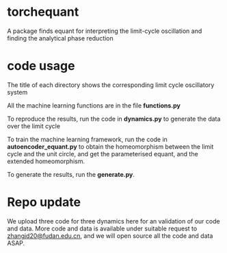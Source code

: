 # torchequant
A package finds equant for interpreting the limit-cycle oscillation and finding the analytical phase reduction

# code usage
The title of each directory shows the corresponding limit cycle oscillatory system 

All the machine learning functions are in the file **functions.py**

To reproduce the results, run the code in **dynamics.py** to generate the data over the limit cycle

To train the machine learning framework, run the code in **autoencoder_equant.py** to obtain the homeomorphism between the limit cycle and the unit circle,
and get the parameterised equant, and the extended homeomorphism.

To generate the results, run the **generate.py**.

# Repo update

We upload three code for three dynamics here for an validation of our code and data.
More code and data is available under suitable request to zhangjd20@fudan.edu.cn, and we will open source all the code and data ASAP.

